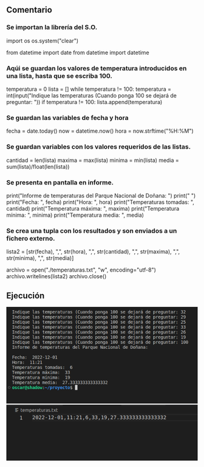 ## Comentario

### Se importan la librería del S.O.

import os
os.system("clear")

from datetime import date
from datetime import datetime

### Aqúi se guardan los valores de temperatura introducidos en una lista, hasta que se escriba 100.
temperatura = 0
lista = []
while temperatura != 100:
    temperatura = int(input("Indique las temperaturas (Cuando ponga 100 se dejará de preguntar: "))
    if temperatura != 100:
        lista.append(temperatura)

### Se guardan las variables de fecha y hora
fecha = date.today()
now = datetime.now()
hora = now.strftime("%H:%M")


### Se guardan variables con los valores requeridos de las listas.
cantidad = len(lista)
maxima = max(lista)
minima = min(lista)
media = sum(lista)/float(len(lista))

### Se presenta en pantalla en informe.
print("Informe de temperaturas del Parque Nacional de Doñana: ")
print(" ")
print("Fecha: ", fecha)
print("Hora: ", hora)
print("Temperaturas tomadas: ", cantidad)
print("Temperatura máxima: ", maxima)
print("Temperatura mínima: ", minima)
print("Temperatura media: ", media)


### Se crea una tupla con los resultados y son enviados a un fichero externo.
lista2 = [str(fecha), ",", str(hora), ",", str(cantidad), ",", str(maxima), ",", str(minima), ",", str(media)]

archivo = open("./temperaturas.txt", "w", encoding="utf-8")
archivo.writelines(lista2)
archivo.close()


## Ejecución

![Ejecución](/imagenes/temperatura1.png)
![Ejecución2](/imagenes/temperatura2.png)
